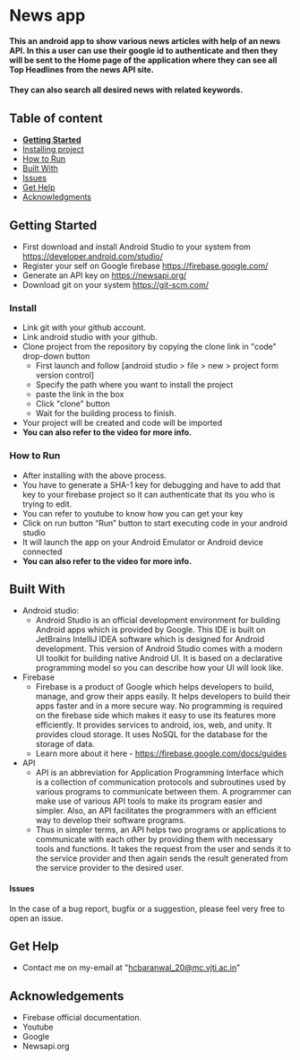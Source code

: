 # News app

#### This an android app to show various news articles with help of an news API. In this a user can use their google id to authenticate and then they will be sent to the Home page of the application where they can see all Top Headlines from the news API site.
#### They can also search all desired news with related keywords.

## Table of content

- [**Getting Started**](#getting-started)
- [Installing project](#install)
- [How to Run](#how-to-run)
- [Built With](#built-with)
- [Issues](#issues)
- [Get Help](#get-help)
- [Acknowledgments](#acknowledgements)

## Getting Started
 - First download and install Android Studio to your system from https://developer.android.com/studio/
 - Register your self on Google firebase https://firebase.google.com/
 - Generate an API key on https://newsapi.org/
 - Download git on your system https://git-scm.com/

### Install
 - Link git with your github account.
 - Link android studio with your github.
 - Clone project from the repository by copying the clone link in "code" drop-down button
   - First launch and follow [android studio > file > new > project form version control]
   - Specify the path where you want to install the project
   - paste the link in the box
   - Click "clone" button
   - Wait for the building process to finish.
 - Your project will be created and code will be imported
 - **You can also refer to the video for more info.**

### How to Run
 - After installing with the above process.
 - You have to generate a SHA-1 key for debugging and have to add that key to your firebase project so it can authenticate that its you who is trying to edit.
 - You can refer to youtube to know how you can get your key
 - Click on run button “Run” button to start executing code in your android studio
 - It will launch the app on your Android Emulator or Android device connected
 - **You can also refer to the video for more info.**


## Built With
- Android studio:
  - Android Studio is an official development environment for building Android apps which is provided by Google. This IDE is built on JetBrains IntelliJ IDEA software which is designed for Android development. This version of Android Studio comes with a modern UI toolkit for building native Android UI. It is based on a declarative programming model so you can describe how your UI will look like.
- Firebase
  - Firebase is a product of Google which helps developers to build, manage, and grow their apps easily. It helps developers to build their apps faster and in a more secure way. No programming is required on the firebase side which makes it easy to use its features more efficiently. It provides services to android, ios, web, and unity. It provides cloud storage. It uses NoSQL for the database for the storage of data.
  - Learn more about it here - https://firebase.google.com/docs/guides
- API
  - API is an abbreviation for Application Programming Interface which is a collection of communication protocols and subroutines used by various programs to communicate between them. A programmer can make use of various API tools to make its program easier and simpler. Also, an API facilitates the programmers with an efficient way to develop their software programs.
  - Thus in simpler terms, an API helps two programs or applications to communicate with each other by providing them with necessary tools and functions. It takes the request from the user and sends it to the service provider and then again sends the result generated from the service provider to the desired user.

#### Issues
In the case of a bug report, bugfix or a suggestion, please feel very free to open an issue.

## Get Help
- Contact me on my-email at "hcbaranwal_20@mc.vjti.ac.in"

## Acknowledgements
- Firebase official documentation.
- Youtube
- Google
- Newsapi.org



